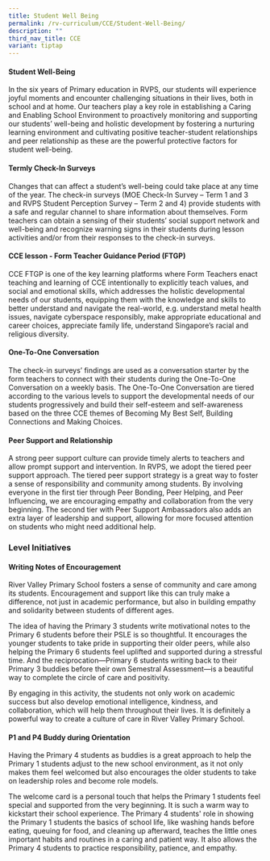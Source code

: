 ```yaml
---
title: Student Well Being
permalink: /rv-curriculum/CCE/Student-Well-Being/
description: ""
third_nav_title: CCE
variant: tiptap
---
```

<h4>Student Well-Being</h4>
<p>In the six years of Primary education in RVPS, our students will experience
joyful moments and encounter challenging situations in their lives, both
in school and at home. Our teachers play a key role in establishing a Caring
and Enabling School Environment to proactively monitoring and supporting
our students’ well-being and holistic development by fostering a nurturing
learning environment and cultivating positive teacher-student relationships
and peer relationship as these are the powerful protective factors for
student well-being.</p>
<p></p>
<h4>Termly Check-In Surveys</h4>
<p>Changes that can affect a student’s well-being could take place at any
time of the year. The check-in surveys (MOE Check-In Survey – Term 1 and
3 and RVPS Student Perception Survey – Term 2 and 4) provide students with
a safe and regular channel to share information about themselves. Form
teachers can obtain a sensing of their students’ social support network
and well-being and recognize warning signs in their students during lesson
activities and/or from their responses to the check-in surveys.</p>
<p></p>
<h4>CCE lesson - Form Teacher Guidance Period (FTGP)</h4>
<p>CCE FTGP is one of the key learning platforms where Form Teachers enact
teaching and learning of CCE intentionally to explicitly teach values,
and social and emotional skills, which addresses the holistic developmental
needs of our students, equipping them with the knowledge and skills to
better understand and navigate the real-world, e.g. understand metal health
issues, navigate cyberspace responsibly, make appropriate educational and
career choices, appreciate family life, understand Singapore’s racial and
religious diversity.</p>
<p></p>
<h4>One-To-One Conversation</h4>
<p>The check-in surveys’ findings are used as a conversation starter by the
form teachers to connect with their students during the One-To-One Conversation
on a weekly basis. The One-To-One Conversation are tiered according to
the various levels to support the developmental needs of our students progressively
and build their self-esteem and self-awareness based on the three CCE themes
of Becoming My Best Self, Building Connections and Making Choices.</p>
<p></p>
<h4>Peer Support and Relationship</h4>
<p>A strong peer support culture can provide timely alerts to teachers and
allow prompt support and intervention. In RVPS, we adopt the tiered peer
support approach. The tiered peer support strategy is a great way to foster
a sense of responsibility and community among students. By involving everyone
in the first tier through Peer Bonding, Peer Helping, and Peer Influencing,
we are encouraging empathy and collaboration from the very beginning. The
second tier with Peer Support Ambassadors also adds an extra layer of leadership
and support, allowing for more focused attention on students who might
need additional help.</p>
<p></p>
<h3><strong>Level Initiatives</strong></h3>
<h4>Writing Notes of Encouragement</h4>
<p>River Valley Primary School fosters a sense of community and care among
its students. Encouragement and support like this can truly make a difference,
not just in academic performance, but also in building empathy and solidarity
between students of different ages.</p>
<p>The idea of having the Primary 3 students write motivational notes to
the Primary 6 students before their PSLE is so thoughtful. It encourages
the younger students to take pride in supporting their older peers, while
also helping the Primary 6 students feel uplifted and supported during
a stressful time. And the reciprocation—Primary 6 students writing back
to their Primary 3 buddies before their own Semestral Assessment—is a beautiful
way to complete the circle of care and positivity.</p>
<p>By engaging in this activity, the students not only work on academic success
but also develop emotional intelligence, kindness, and collaboration, which
will help them throughout their lives. It is definitely a powerful way
to create a culture of care in River Valley Primary School.</p>
<p></p>
<h4>P1 and P4 Buddy during Orientation</h4>
<p>Having the Primary 4 students as buddies is a great approach to help the
Primary 1 students adjust to the new school environment, as it not only
makes them feel welcomed but also encourages the older students to take
on leadership roles and become role models.</p>
<p>The welcome card is a personal touch that helps the Primary 1 students
feel special and supported from the very beginning. It is such a warm way
to kickstart their school experience. The Primary 4 students' role in showing
the Primary 1 students the basics of school life, like washing hands before
eating, queuing for food, and cleaning up afterward, teaches the little
ones important habits and routines in a caring and patient way. It also
allows the Primary 4 students to practice responsibility, patience, and
empathy.</p>
<p></p>
